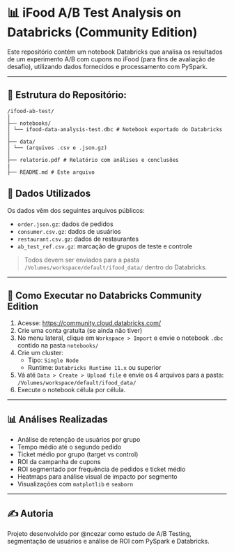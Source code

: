 # 📊 iFood A/B Test Analysis on Databricks (Community Edition)

Este repositório contém um notebook Databricks que analisa os resultados de um experimento A/B com cupons no iFood (para fins de avaliação de desafio), utilizando dados fornecidos e processamento com PySpark.

---

## 📁 Estrutura do Repositório:
```
/ifood-ab-test/
│
├── notebooks/
│ └── ifood-data-analysis-test.dbc # Notebook exportado do Databricks
│
├── data/
│ └── (arquivos .csv e .json.gz)
│
├── relatorio.pdf # Relatório com análises e conclusões
|
├── README.md # Este arquivo
```

## 🧾 Dados Utilizados

Os dados vêm dos seguintes arquivos públicos:

- `order.json.gz`: dados de pedidos  
- `consumer.csv.gz`: dados de usuários  
- `restaurant.csv.gz`: dados de restaurantes  
- `ab_test_ref.csv.gz`: marcação de grupos de teste e controle  

> Todos devem ser enviados para a pasta `/Volumes/workspace/default/ifood_data/` dentro do Databricks.

---

## 🚀 Como Executar no Databricks Community Edition

1. Acesse: https://community.cloud.databricks.com/  
2. Crie uma conta gratuita (se ainda não tiver)  
3. No menu lateral, clique em `Workspace > Import` e envie o notebook `.dbc` contido na pasta `notebooks/`  
4. Crie um cluster:
   - Tipo: `Single Node`
   - Runtime: `Databricks Runtime 11.x` ou superior  
5. Vá até `Data > Create > Upload file` e envie os 4 arquivos para a pasta:
`/Volumes/workspace/default/ifood_data/`
6.  Execute o notebook célula por célula.

---
 
## 📊 Análises Realizadas

- Análise de retenção de usuários por grupo
- Tempo médio até o segundo pedido
- Ticket médio por grupo (target vs control)
- ROI da campanha de cupons
- ROI segmentado por frequência de pedidos e ticket médio
- Heatmaps para análise visual de impacto por segmento
- Visualizações com `matplotlib` e `seaborn`

---


## ✍️ Autoria
Projeto desenvolvido por @ncezar como estudo de A/B Testing, segmentação de usuários e análise de ROI com PySpark e Databricks.
